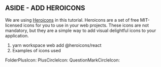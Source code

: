## ASIDE - ADD HEROICONS

We are using [Heroicons](https://heroicons.com) in this tutorial. Heroicons are a set of free MIT-licensed icons for you to use in your web projects.
These icons are not mandatory, but they are a simple way to add visual delightful icons to your application.

1. yarn workspace web add @heroicons/react
2. Examples of icons used

<div className="flex flex-row" >
<span className="ml-12">FolderPlusIcon: <folderplusicon className="w-12 text-blue-500 ml-8" /></span>
<span className="ml-12" >PlusCircleIcon: <pluscircleicon className="w-12 text-blue-500 ml-8" /></span>
<span className="ml-12" >QuestionMarkCircleIcon: <questionmarkcircleicon className="w-12 text-blue-500 ml-8" /></span>
</div>
